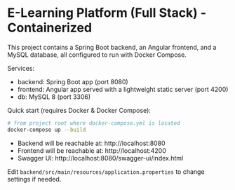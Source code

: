 # E-Learning Platform (Full Stack) - Containerized

This project contains a Spring Boot backend, an Angular frontend, and a MySQL database, all configured to run with Docker Compose.

Services:
- backend: Spring Boot app (port 8080)
- frontend: Angular app served with a lightweight static server (port 4200)
- db: MySQL 8 (port 3306)

Quick start (requires Docker & Docker Compose):
```bash
# from project root where docker-compose.yml is located
docker-compose up --build
```
- Backend will be reachable at: http://localhost:8080
- Frontend will be reachable at: http://localhost:4200
- Swagger UI: http://localhost:8080/swagger-ui/index.html

Edit `backend/src/main/resources/application.properties` to change settings if needed.

